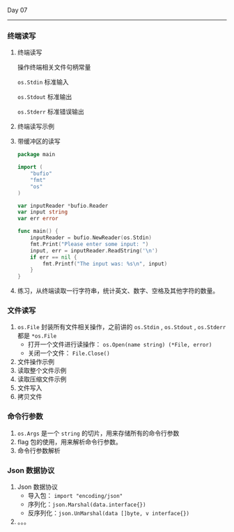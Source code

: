 Day 07

---

### 终端读写

1. 终端读写

    操作终端相关文件句柄常量

    `os.Stdin` 标准输入

    `os.Stdout` 标准输出

    `os.Stderr` 标准错误输出

2. 终端读写示例

3. 带缓冲区的读写

    ```go
    package main
    
    import (
    	"bufio"
    	"fmt"
    	"os"
    )
    
    var inputReader *bufio.Reader
    var input string
    var err error
    
    func main() {
    	inputReader = bufio.NewReader(os.Stdin)
    	fmt.Print("Please enter some input: ")
    	input, err = inputReader.ReadString('\n')
    	if err == nil {
    		fmt.Printf("The input was: %s\n", input)
    	}
    }
    ```

4. 练习，从终端读取一行字符串，统计英文、数字、空格及其他字符的数量。




### 文件读写

1. `os.File` 封装所有文件相关操作，之前讲的 `os.Stdin` , `os.Stdout` , `os.Stderr` 都是 `*os.File`
    - 打开一个文件进行读操作： `os.Open(name string) (*File, error)`
    - 关闭一个文件： `File.Close()`
2. 文件操作示例
3. 读取整个文件示例
4. 读取压缩文件示例
5. 文件写入
6. 拷贝文件



### 命令行参数

1. `os.Args` 是一个 `string` 的切片，用来存储所有的命令行参数
2. flag 包的使用，用来解析命令行参数。
3. 命令行参数解析

### Json 数据协议

1. Json 数据协议
    - 导入包： `import "encoding/json"`
    - 序列化：`json.Marshal(data.interface{})`
    - 反序列化：`json.UnMarshal(data []byte, v interface{})`
2. 。。。